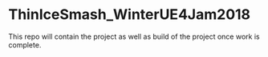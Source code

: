 # ThinIceSmash_WinterUE4Jam2018
This repo will contain the project as well as build of the project once work is complete.
